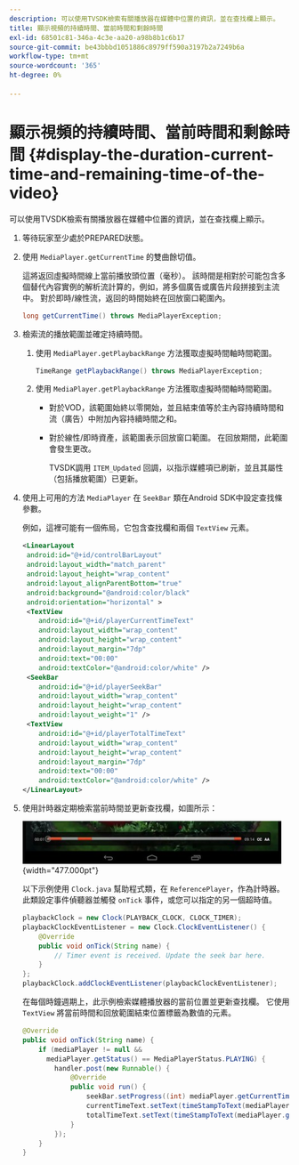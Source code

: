 ```yaml
---
description: 可以使用TVSDK檢索有關播放器在媒體中位置的資訊，並在查找欄上顯示。
title: 顯示視頻的持續時間、當前時間和剩餘時間
exl-id: 68501c81-346a-4c3e-aa20-a98b8b1c6b17
source-git-commit: be43bbbd1051886c8979ff590a3197b2a7249b6a
workflow-type: tm+mt
source-wordcount: '365'
ht-degree: 0%

---
```


# 顯示視頻的持續時間、當前時間和剩餘時間 {#display-the-duration-current-time-and-remaining-time-of-the-video}

可以使用TVSDK檢索有關播放器在媒體中位置的資訊，並在查找欄上顯示。

1. 等待玩家至少處於PREPARED狀態。
1. 使用 `MediaPlayer.getCurrentTime` 的雙曲餘切值。

   這將返回虛擬時間線上當前播放頭位置（毫秒）。 該時間是相對於可能包含多個替代內容實例的解析流計算的，例如，將多個廣告或廣告片段拼接到主流中。 對於即時/線性流，返回的時間始終在回放窗口範圍內。

   ```java
   long getCurrentTime() throws MediaPlayerException;
   ```

1. 檢索流的播放範圍並確定持續時間。
   1. 使用 `MediaPlayer.getPlaybackRange` 方法獲取虛擬時間軸時間範圍。

      ```java
      TimeRange getPlaybackRange() throws MediaPlayerException;
      ```

   1. 使用 `MediaPlayer.getPlaybackRange` 方法獲取虛擬時間軸時間範圍。

      * 對於VOD，該範圍始終以零開始，並且結束值等於主內容持續時間和流（廣告）中附加內容持續時間之和。
      * 對於線性/即時資產，該範圍表示回放窗口範圍。 在回放期間，此範圍會發生更改。

         TVSDK調用 `ITEM_Updated` 回調，以指示媒體項已刷新，並且其屬性（包括播放範圍）已更新。

1. 使用上可用的方法 `MediaPlayer` 在 `SeekBar` 類在Android SDK中設定查找條參數。

   例如，這裡可能有一個佈局，它包含查找欄和兩個 `TextView` 元素。

   ```xml
   <LinearLayout 
    android:id="@+id/controlBarLayout" 
    android:layout_width="match_parent" 
    android:layout_height="wrap_content" 
    android:layout_alignParentBottom="true" 
    android:background="@android:color/black" 
    android:orientation="horizontal" > 
    <TextView 
       android:id="@+id/playerCurrentTimeText" 
       android:layout_width="wrap_content" 
       android:layout_height="wrap_content" 
       android:layout_margin="7dp" 
       android:text="00:00" 
       android:textColor="@android:color/white" /> 
    <SeekBar 
       android:id="@+id/playerSeekBar" 
       android:layout_width="wrap_content" 
       android:layout_height="wrap_content" 
       android:layout_weight="1" /> 
    <TextView 
       android:id="@+id/playerTotalTimeText" 
       android:layout_width="wrap_content" 
       android:layout_height="wrap_content" 
       android:layout_margin="7dp" 
       android:text="00:00" 
       android:textColor="@android:color/white" /> 
   </LinearLayout>
   ```

1. 使用計時器定期檢索當前時間並更新查找欄，如圖所示：

   <!--<a id="fig_689CEDDD02094C0C8E91C5195F8EAD3F"></a>-->

   ![](assets/seek-bar.jpg){width="477.000pt"}

   以下示例使用 `Clock.java` 幫助程式類，在 `ReferencePlayer`，作為計時器。 此類設定事件偵聽器並觸發 `onTick` 事件，或您可以指定的另一個超時值。

   ```java
   playbackClock = new Clock(PLAYBACK_CLOCK, CLOCK_TIMER); 
   playbackClockEventListener = new Clock.ClockEventListener() { 
       @Override 
       public void onTick(String name) { 
           // Timer event is received. Update the seek bar here. 
       } 
   }; 
   playbackClock.addClockEventListener(playbackClockEventListener);
   ```

   在每個時鐘週期上，此示例檢索媒體播放器的當前位置並更新查找欄。 它使用 `TextView` 將當前時間和回放範圍結束位置標籤為數值的元素。

   ```java
   @Override 
   public void onTick(String name) { 
       if (mediaPlayer != null &&  
         mediaPlayer.getStatus() == MediaPlayerStatus.PLAYING) { 
           handler.post(new Runnable() { 
               @Override 
               public void run() { 
                   seekBar.setProgress((int) mediaPlayer.getCurrentTime()); 
                   currentTimeText.setText(timeStampToText(mediaPlayer.getCurrentTime())); 
                   totalTimeText.setText(timeStampToText(mediaPlayer.getPlaybackRange().getEnd())); 
               } 
           }); 
       } 
   } 
   ```
